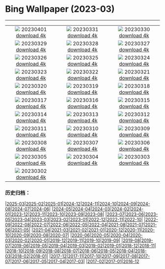# Bing Wallpaper (2023-03)
**************
| | | |
| :----: | :----: | :----: |
| ![](https://www.bing.com/th?id=OHR.FrogMonth_ZH-CN3874143397_1920x1080.jpg) 20230401 [download 4k](https://www.bing.com/th?id=OHR.FrogMonth_ZH-CN3874143397_UHD.jpg) | ![](https://www.bing.com/th?id=OHR.SteyrRiver_ZH-CN3175702026_1920x1080.jpg) 20230331 [download 4k](https://www.bing.com/th?id=OHR.SteyrRiver_ZH-CN3175702026_UHD.jpg) | ![](https://www.bing.com/th?id=OHR.PeacockFeathers_ZH-CN3403145691_1920x1080.jpg) 20230330 [download 4k](https://www.bing.com/th?id=OHR.PeacockFeathers_ZH-CN3403145691_UHD.jpg) |
| ![](https://www.bing.com/th?id=OHR.NuzzleManatee_ZH-CN3263788190_1920x1080.jpg) 20230329 [download 4k](https://www.bing.com/th?id=OHR.NuzzleManatee_ZH-CN3263788190_UHD.jpg) | ![](https://www.bing.com/th?id=OHR.MWDolomites_ZH-CN2886991396_1920x1080.jpg) 20230328 [download 4k](https://www.bing.com/th?id=OHR.MWDolomites_ZH-CN2886991396_UHD.jpg) | ![](https://www.bing.com/th?id=OHR.NYCClouds_ZH-CN2585785154_1920x1080.jpg) 20230327 [download 4k](https://www.bing.com/th?id=OHR.NYCClouds_ZH-CN2585785154_UHD.jpg) |
| ![](https://www.bing.com/th?id=OHR.WildAnza_ZH-CN2384861750_1920x1080.jpg) 20230326 [download 4k](https://www.bing.com/th?id=OHR.WildAnza_ZH-CN2384861750_UHD.jpg) | ![](https://www.bing.com/th?id=OHR.CecilBrewerStaircase_ZH-CN2117182176_1920x1080.jpg) 20230325 [download 4k](https://www.bing.com/th?id=OHR.CecilBrewerStaircase_ZH-CN2117182176_UHD.jpg) | ![](https://www.bing.com/th?id=OHR.WildGarlic_ZH-CN1869796625_1920x1080.jpg) 20230324 [download 4k](https://www.bing.com/th?id=OHR.WildGarlic_ZH-CN1869796625_UHD.jpg) |
| ![](https://www.bing.com/th?id=OHR.ChavarocheWinter_ZH-CN1842519491_1920x1080.jpg) 20230323 [download 4k](https://www.bing.com/th?id=OHR.ChavarocheWinter_ZH-CN1842519491_UHD.jpg) | ![](https://www.bing.com/th?id=OHR.LakePowellAerial_ZH-CN1427611965_1920x1080.jpg) 20230322 [download 4k](https://www.bing.com/th?id=OHR.LakePowellAerial_ZH-CN1427611965_UHD.jpg) | ![](https://www.bing.com/th?id=OHR.ColourDay_ZH-CN1032554089_1920x1080.jpg) 20230321 [download 4k](https://www.bing.com/th?id=OHR.ColourDay_ZH-CN1032554089_UHD.jpg) |
| ![](https://www.bing.com/th?id=OHR.PurpleCrocus_ZH-CN0891528297_1920x1080.jpg) 20230320 [download 4k](https://www.bing.com/th?id=OHR.PurpleCrocus_ZH-CN0891528297_UHD.jpg) | ![](https://www.bing.com/th?id=OHR.BarnOwlWinter_ZH-CN5484796826_1920x1080.jpg) 20230319 [download 4k](https://www.bing.com/th?id=OHR.BarnOwlWinter_ZH-CN5484796826_UHD.jpg) | ![](https://www.bing.com/th?id=OHR.MarsTars_ZH-CN0496313394_1920x1080.jpg) 20230318 [download 4k](https://www.bing.com/th?id=OHR.MarsTars_ZH-CN0496313394_UHD.jpg) |
| ![](https://www.bing.com/th?id=OHR.BallyvooneyCove_ZH-CN0284564457_1920x1080.jpg) 20230317 [download 4k](https://www.bing.com/th?id=OHR.BallyvooneyCove_ZH-CN0284564457_UHD.jpg) | ![](https://www.bing.com/th?id=OHR.ChengduPanda_ZH-CN0043208941_1920x1080.jpg) 20230316 [download 4k](https://www.bing.com/th?id=OHR.ChengduPanda_ZH-CN0043208941_UHD.jpg) | ![](https://www.bing.com/th?id=OHR.AgueroSpain_ZH-CN9622864502_1920x1080.jpg) 20230315 [download 4k](https://www.bing.com/th?id=OHR.AgueroSpain_ZH-CN9622864502_UHD.jpg) |
| ![](https://www.bing.com/th?id=OHR.CyprusMaze_ZH-CN9448060895_1920x1080.jpg) 20230314 [download 4k](https://www.bing.com/th?id=OHR.CyprusMaze_ZH-CN9448060895_UHD.jpg) | ![](https://www.bing.com/th?id=OHR.LionessesNap_ZH-CN9240393299_1920x1080.jpg) 20230313 [download 4k](https://www.bing.com/th?id=OHR.LionessesNap_ZH-CN9240393299_UHD.jpg) | ![](https://www.bing.com/th?id=OHR.SouthDownsSheep_ZH-CN8986424729_1920x1080.jpg) 20230312 [download 4k](https://www.bing.com/th?id=OHR.SouthDownsSheep_ZH-CN8986424729_UHD.jpg) |
| ![](https://www.bing.com/th?id=OHR.LongWharf_ZH-CN8793669955_1920x1080.jpg) 20230311 [download 4k](https://www.bing.com/th?id=OHR.LongWharf_ZH-CN8793669955_UHD.jpg) | ![](https://www.bing.com/th?id=OHR.EdaleValley_ZH-CN8464524952_1920x1080.jpg) 20230310 [download 4k](https://www.bing.com/th?id=OHR.EdaleValley_ZH-CN8464524952_UHD.jpg) | ![](https://www.bing.com/th?id=OHR.WaimeaRainbow_ZH-CN1127225170_1920x1080.jpg) 20230309 [download 4k](https://www.bing.com/th?id=OHR.WaimeaRainbow_ZH-CN1127225170_UHD.jpg) |
| ![](https://www.bing.com/th?id=OHR.WhitehorseAurora_ZH-CN0978404088_1920x1080.jpg) 20230308 [download 4k](https://www.bing.com/th?id=OHR.WhitehorseAurora_ZH-CN0978404088_UHD.jpg) | ![](https://www.bing.com/th?id=OHR.YuanyangChina_ZH-CN7360249295_1920x1080.jpg) 20230307 [download 4k](https://www.bing.com/th?id=OHR.YuanyangChina_ZH-CN7360249295_UHD.jpg) | ![](https://www.bing.com/th?id=OHR.IcelandHorses_ZH-CN7213041152_1920x1080.jpg) 20230306 [download 4k](https://www.bing.com/th?id=OHR.IcelandHorses_ZH-CN7213041152_UHD.jpg) |
| ![](https://www.bing.com/th?id=OHR.HuggingKanga_ZH-CN1045131695_1920x1080.jpg) 20230305 [download 4k](https://www.bing.com/th?id=OHR.HuggingKanga_ZH-CN1045131695_UHD.jpg) | ![](https://www.bing.com/th?id=OHR.PicoVolcano_ZH-CN6865997792_1920x1080.jpg) 20230304 [download 4k](https://www.bing.com/th?id=OHR.PicoVolcano_ZH-CN6865997792_UHD.jpg) | ![](https://www.bing.com/th?id=OHR.OrcaNorway_ZH-CN6101327628_1920x1080.jpg) 20230303 [download 4k](https://www.bing.com/th?id=OHR.OrcaNorway_ZH-CN6101327628_UHD.jpg) |
| ![](https://www.bing.com/th?id=OHR.NegratinSpain_ZH-CN5916944876_1920x1080.jpg) 20230302 [download 4k](https://www.bing.com/th?id=OHR.NegratinSpain_ZH-CN5916944876_UHD.jpg) |  |  |

### 历史归档：

|[2025-03](/../2025-03/2025-03.md)|[2025-02](/../2025-02/2025-02.md)|[2025-01](/../2025-01/2025-01.md)|[2024-12](/../2024-12/2024-12.md)|[2024-11](/../2024-11/2024-11.md)|[2024-10](/../2024-10/2024-10.md)|[2024-09](/../2024-09/2024-09.md)|[2024-08](/../2024-08/2024-08.md)|[2024-07](/../2024-07/2024-07.md)|[2024-06](/../2024-06/2024-06.md)|
|[2024-05](/../2024-05/2024-05.md)|[2024-04](/../2024-04/2024-04.md)|[2024-03](/../2024-03/2024-03.md)|[2024-02](/../2024-02/2024-02.md)|[2024-01](/../2024-01/2024-01.md)|[2023-12](/../2023-12/2023-12.md)|[2023-11](/../2023-11/2023-11.md)|[2023-10](/../2023-10/2023-10.md)|[2023-09](/../2023-09/2023-09.md)|[2023-08](/../2023-08/2023-08.md)|
|[2023-07](/../2023-07/2023-07.md)|[2023-06](/../2023-06/2023-06.md)|[2023-05](/../2023-05/2023-05.md)|[2023-04](/../2023-04/2023-04.md)|[2023-03](/2023-03.md)|[2023-02](/../2023-02/2023-02.md)|[2023-01](/../2023-01/2023-01.md)|[2022-12](/../2022-12/2022-12.md)|[2022-11](/../2022-11/2022-11.md)|[2022-10](/../2022-10/2022-10.md)|
|[2022-09](/../2022-09/2022-09.md)|[2022-08](/../2022-08/2022-08.md)|[2022-07](/../2022-07/2022-07.md)|[2022-06](/../2022-06/2022-06.md)|[2022-05](/../2022-05/2022-05.md)|[2022-04](/../2022-04/2022-04.md)|[2021-08](/../2021-08/2021-08.md)|[2021-07](/../2021-07/2021-07.md)|[2021-06](/../2021-06/2021-06.md)|[2021-05](/../2021-05/2021-05.md)|
|[2021-04](/../2021-04/2021-04.md)|[2021-03](/../2021-03/2021-03.md)|[2021-02](/../2021-02/2021-02.md)|[2021-01](/../2021-01/2021-01.md)|[2020-12](/../2020-12/2020-12.md)|[2020-11](/../2020-11/2020-11.md)|[2020-10](/../2020-10/2020-10.md)|[2020-09](/../2020-09/2020-09.md)|[2020-08](/../2020-08/2020-08.md)|[2020-07](/../2020-07/2020-07.md)|
|[2020-06](/../2020-06/2020-06.md)|[2020-05](/../2020-05/2020-05.md)|[2020-04](/../2020-04/2020-04.md)|[2020-03](/../2020-03/2020-03.md)|[2020-02](/../2020-02/2020-02.md)|[2020-01](/../2020-01/2020-01.md)|[2019-12](/../2019-12/2019-12.md)|[2019-11](/../2019-11/2019-11.md)|[2019-10](/../2019-10/2019-10.md)|[2019-09](/../2019-09/2019-09.md)|
|[2019-08](/../2019-08/2019-08.md)|[2019-07](/../2019-07/2019-07.md)|[2019-06](/../2019-06/2019-06.md)|[2019-05](/../2019-05/2019-05.md)|[2019-04](/../2019-04/2019-04.md)|[2019-03](/../2019-03/2019-03.md)|[2019-02](/../2019-02/2019-02.md)|[2019-01](/../2019-01/2019-01.md)|[2018-12](/../2018-12/2018-12.md)|[2018-11](/../2018-11/2018-11.md)|
|[2018-10](/../2018-10/2018-10.md)|[2018-09](/../2018-09/2018-09.md)|[2018-08](/../2018-08/2018-08.md)|[2018-07](/../2018-07/2018-07.md)|[2018-06](/../2018-06/2018-06.md)|[2018-05](/../2018-05/2018-05.md)|[2018-04](/../2018-04/2018-04.md)|[2018-03](/../2018-03/2018-03.md)|[2018-02](/../2018-02/2018-02.md)|[2018-01](/../2018-01/2018-01.md)|
|[2017-12](/../2017-12/2017-12.md)|[2017-11](/../2017-11/2017-11.md)|[2017-10](/../2017-10/2017-10.md)|[2017-09](/../2017-09/2017-09.md)|[2017-08](/../2017-08/2017-08.md)|[2017-07](/../2017-07/2017-07.md)|[2017-06](/../2017-06/2017-06.md)|[2017-05](/../2017-05/2017-05.md)|[2017-04](/../2017-04/2017-04.md)|[2017-03](/../2017-03/2017-03.md)|
|[2017-02](/../2017-02/2017-02.md)|[2017-01](/../2017-01/2017-01.md)|[2016-12](/../2016-12/2016-12.md)